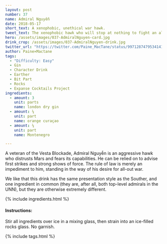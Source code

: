 ```yaml
---
layout: post
number: 37
name: Admiral Nguyễn
date: 2018-05-17
short_text: A xenophobic, unethical war hawk.
tweet_text: The xenophobic hawk who will stop at nothing to fight an all-out war with Mars.
hero: /assets/images/037-AdmiralNguyen-card.jpg
drink_crop: /assets/images/037-AdmiralNguyen-drink.jpg
twitter_url: "https://twitter.com/Paine_MacTane/status/997128747953414144"
author: Paine×Mactane
tags: 
  - "Difficulty: Easy"
  - Gin
  - Character Drink
  - Earther
  - Bit Part
  - Rocks
  - Expanse Cocktails Project
ingredients:
  - amount: 3
    unit: parts
    name: london dry gin
  - amount: ¼
    unit: part
    name: orange curaçao
  - amount: ¼
    unit: part
    name: Montenegro

---
```


A veteran of the Vesta Blockade, Admiral Nguyễn is an aggressive hawk who distrusts Mars and fears its capabilities. He can be relied on to advise first strikes and strong shows of force. The rule of law is merely an impediment to him, standing in the way of his desire for all-out war.

We like that this drink has the same presentation style as the Souther, and one ingredient in common (they are, after all, both top-level admirals in the UNN), but they are otherwise extremely different.  

{% include ingredients.html %}

#### Instructions:

Stir all ingredients over ice in a mixing glass, then strain into an ice-filled rocks glass. No garnish.

{% include tags.html %}
